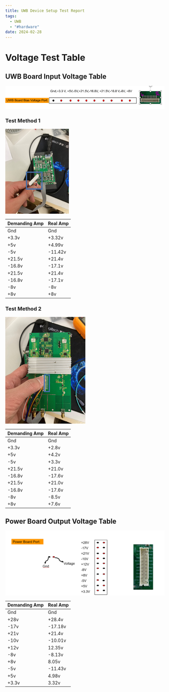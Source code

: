 ```yaml
---
title: UWB Device Setup Test Report
tags:
  - UWB
  - "#hardware"
date: 2024-02-28
---
```


# Voltage Test Table

## UWB Board Input Voltage Table

![](research_career/UWB_about/report/attachments/Pasted%20image%2020240117160051.png)


### Test Method 1

![](research_career/UWB_about/report/attachments/Pasted%20image%2020240117161234.png)

| **Demanding Amp** | **Real Amp** |
| ---- | ---- |
| Gnd | Gnd |
| +3.3v | +3.32v |
| +5v | +4.99v |
| -5v | -11.42v |
| +21.5v | +21.4v |
| -16.8v | -17.1v |
| +21.5v | +21.4v |
| -16.8v | -17.1v |
| -8v | -8v |
| +8v | +8v |

### Test Method 2


![](research_career/UWB_about/report/attachments/Pasted%20image%2020240117161826.png)

|**Demanding Amp** |**Real Amp** |
|---|---|
|Gnd|Gnd|
|+3.3v|+2.8v |
|+5v|+4.2v |
|-5v|+3.3v |
|+21.5v|+21.0v |
|-16.8v|-17.6v |
|+21.5v|+21.0v |
|-16.8v|-17.6v |
|-8v|-8.5v |
|+8v|+7.6v |


## Power Board Output Voltage Table

![](research_career/UWB_about/report/attachments/Pasted%20image%2020240117162209.png)

| **Demanding Amp** | **Real Amp** |
| ------------- | -------- |
| Gnd           | Gnd      |
| +28v          | +28.4v   |
| -17v          | -17.18v  |
| +21v          | +21.4v         |
| -10v          | -10.01v         |
| +12v          | 12.35v         |
| -8v           | -8.13v         |
| +8v           | 8.05v         |
| -5v           | -11.43v         |
| +5v           | 4.98v         |
| +3.3v         | 3.32v         |

